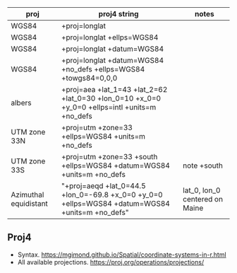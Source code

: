 | proj | proj4 string | notes|
|-------|----------------|-|
| WGS84 | +proj=longlat  |
|WGS84 |+proj=longlat +ellps=WGS84 |
|WGS84 |+proj=longlat +datum=WGS84 |
|WGS84 |+proj=longlat +datum=WGS84 +no_defs +ellps=WGS84 +towgs84=0,0,0 |
|albers | +proj=aea +lat_1=43 +lat_2=62 +lat_0=30 +lon_0=10 +x_0=0 +y_0=0 +ellps=intl +units=m +no_defs |
|UTM zone 33N | +proj=utm +zone=33 +ellps=WGS84 +units=m +no_defs |
| UTM zone 33S | +proj=utm +zone=33 +south +ellps=WGS84 +datum=WGS84 +units=m +no_defs | note +south|
|Azimuthal equidistant | "+proj=aeqd +lat_0=44.5 +lon_0=-69.8 +x_0=0 +y_0=0 +ellps=WGS84 +datum=WGS84 +units=m +no_defs" | lat_0, lon_0 centered on Maine |

## Proj4
* Syntax. https://mgimond.github.io/Spatial/coordinate-systems-in-r.html
* All available projections. https://proj.org/operations/projections/
